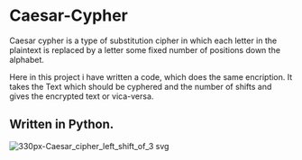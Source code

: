 # Caesar-Cypher

  Caesar cypher is a type of substitution cipher in which each letter in the plaintext is replaced by a letter some fixed number of positions down the alphabet.

  Here in this project i have written a code, which does the same encription. It takes the Text which should be cyphered and the number of shifts and gives the encrypted text or vica-versa.

Written in Python.
-------------------------------------------------------------------------------------------------------------------------------------------------------------------------
![330px-Caesar_cipher_left_shift_of_3 svg](https://user-images.githubusercontent.com/71422258/193457771-26c77b32-ce07-4b27-84da-53cf75ad1ca1.png)
